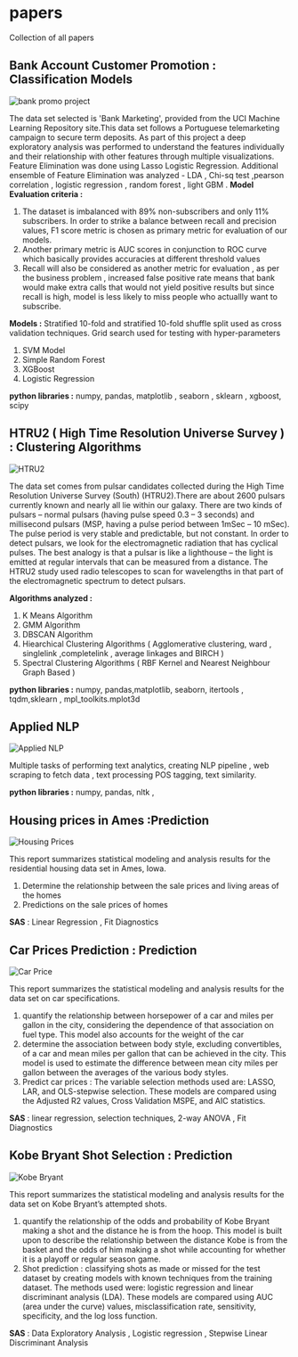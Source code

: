 # papers
Collection of all papers

## Bank Account Customer Promotion : Classification Models 
![bank promo project](https://github.com/tanvi-arora/projects/tree/master/BankAcct_CustomerPromotion)

The data set selected is 'Bank Marketing', provided from the UCI Machine Learning Repository site.This data set follows a Portuguese telemarketing campaign to secure term deposits. As part of this project a deep exploratory analysis was performed to understand the features individually and their relationship with other features through multiple visualizations.
Feature Elimination was done using Lasso Logistic Regression. 
Additional ensemble of Feature Elimination was analyzed - LDA , Chi-sq test ,pearson correlation , logistic regression , random forest  , light GBM . 
**Model Evaluation criteria :**
1. The dataset is imbalanced with 89% non-subscribers and only 11% subscribers. In order to strike a balance between recall and precision values, F1 score metric is chosen as primary metric for evaluation of our models. 
2. Another primary metric is AUC scores in conjunction to ROC curve which basically provides accuracies at different threshold values
3. Recall will also be considered as another metric for evaluation , as per the business problem , increased false positive rate means that bank would make extra calls that would not yield positive results but since recall is high, model is less likely to miss people who actuallly want to subscribe. 

**Models :**
Stratified 10-fold and stratified 10-fold shuffle split used as cross validation techniques.
Grid search used for testing with hyper-parameters
1. SVM Model
2. Simple Random Forest 
3. XGBoost
4. Logistic Regression

**python libraries :** numpy, pandas, matplotlib , seaborn , sklearn , xgboost, scipy 

## HTRU2 ( High Time Resolution Universe Survey ) : Clustering Algorithms
![HTRU2](https://github.com/tanvi-arora/projects/tree/master/HTRU2_clusteringAnalysis)

The data set comes from pulsar candidates collected during the High Time Resolution Universe Survey (South) (HTRU2).There are about 2600 pulsars currently known and nearly all lie within our galaxy. There are two kinds of pulsars – normal pulsars (having pulse speed 0.3 – 3 seconds) and millisecond pulsars (MSP, having a pulse period between 1mSec – 10 mSec). The pulse period is very stable and predictable, but not constant. In order to detect pulsars, we look for the electromagnetic radiation that has cyclical pulses. The best analogy is that a pulsar is like a lighthouse – the light is emitted at regular intervals that can be measured from a distance. The HTRU2 study used radio telescopes to scan for wavelengths in that part of the electromagnetic spectrum to detect pulsars.

**Algorithms analyzed :**
1. K Means Algorithm
2. GMM Algorithm 
3. DBSCAN Algorithm
4. Hiearchical Clustering Algorithms ( Agglomerative clustering, ward , singlelink ,completelink , average linkages and BIRCH )
5. Spectral Clustering Algorithms ( RBF Kernel and Nearest Neighbour Graph Based )

**python libraries :** numpy, pandas,matplotlib, seaborn, itertools , tqdm,sklearn , mpl_toolkits.mplot3d

## Applied NLP 
![Applied NLP](https://github.com/tanvi-arora/projects/tree/master/AppliedNLP)

Multiple tasks of performing text analytics, creating NLP pipeline , web scraping to fetch data , text processing POS tagging, text similarity.

**python libraries :** numpy, pandas, nltk , 

## Housing prices in Ames :Prediction
![Housing Prices](https://github.com/tanvi-arora/projects/tree/master/Housing%20prices%20in%20Ames%20-%20KaggleP)

This report summarizes statistical modeling and analysis results for the residential housing data set in Ames, Iowa.
1. Determine the relationship between the sale prices and living areas of the homes
2. Predictions on the sale prices of homes

**SAS** : Linear Regression , Fit Diagnostics 

## Car Prices Prediction : Prediction
![Car Price](https://github.com/tanvi-arora/projects/tree/master/CarPricesPrediction)

This report summarizes the statistical modeling and analysis results for the data set on car specifications.
1. quantify the relationship between horsepower of a car and miles per gallon in the city, considering the dependence of that association on fuel type. This model also accounts for the weight of the car
2. determine the association between body style, excluding convertibles, of a car and mean miles per gallon that can be achieved in the city. This model is used to estimate the difference between mean city miles per gallon between the averages of the various body styles.
3. Predict car prices : The variable selection methods used are: LASSO, LAR, and OLS-stepwise selection. These models are compared using the Adjusted R2 values, Cross Validation MSPE, and AIC statistics.

**SAS** : linear regression, selection techniques, 2-way ANOVA , Fit Diagnostics 

## Kobe Bryant Shot Selection : Prediction
![Kobe Bryant](https://github.com/tanvi-arora/projects/tree/master/KobeBryantShotSelectionPrediction)

This report summarizes the statistical modeling and analysis results for the data set on Kobe Bryant’s attempted shots.
1. quantify the relationship of the odds and probability of Kobe Bryant making a shot and the distance he is from the hoop. This model is built upon to describe the relationship between the distance Kobe is from the basket and the odds of him making a shot while accounting for whether it is a playoff or regular season game.
2. Shot prediction : classifying shots as made or missed for the test dataset by creating models with known techniques from the training dataset. The methods used were: logistic regression and linear discriminant analysis (LDA). These models are compared using AUC (area under the curve) values, misclassification rate, sensitivity, specificity, and the log loss function.

**SAS** : Data Exploratory Analysis , Logistic regression , Stepwise Linear Discriminant Analysis 

